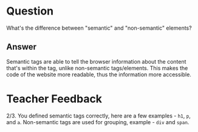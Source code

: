 # Question

What's the difference between "semantic" and "non-semantic" elements?

## Answer

Semantic tags are able to tell the browser information about the content that's within the tag, unlike non-semantic tags/elements. This makes the code of the website more readable, thus the information more accessible.

# Teacher Feedback
2/3. You defined semantic tags correctly, here are a few examples - `h1`, `p`, and `a`. Non-semantic tags are used for grouping, example - `div` and `span`.